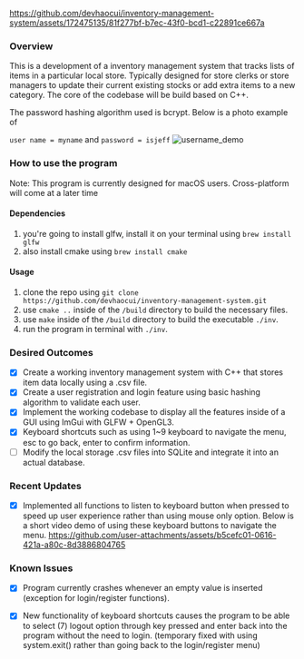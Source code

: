 https://github.com/devhaocui/inventory-management-system/assets/172475135/81f277bf-b7ec-43f0-bcd1-c22891ce667a

### Overview
This is a development of a inventory management system that tracks lists of items in a particular local store. 
Typically designed for store clerks or store managers to update their current existing stocks or add extra items to a new category.
The core of the codebase will be build based on C++.

The password hashing algorithm used is bcrypt. Below is a photo example of 

``user name = myname`` and ``password = isjeff``
![username_demo](https://github.com/devhaocui/inventory-management-system/assets/172475135/d35e46ac-17c8-43bf-ad79-aec50acf2ac4)
### How to use the program
Note: This program is currently designed for macOS users. Cross-platform will come at a later time
#### Dependencies
1. you're going to install glfw, install it on your terminal using ``brew install glfw``
2. also install cmake using ``brew install cmake``

#### Usage
1. clone the repo using ``git clone https://github.com/devhaocui/inventory-management-system.git``
2. use ``cmake ..`` inside of the ``/build`` directory to build the necessary files.
3. use ``make`` inside of the ``/build`` directory to build the executable ``./inv``.
4. run the program in terminal with ``./inv``.

### Desired Outcomes
- [x] Create a working inventory management system with C++ that stores item data locally using a .csv file.
- [x] Create a user registration and login feature using basic hashing algorithm to validate each user.
- [x] Implement the working codebase to display all the features inside of a GUI using ImGui with GLFW + OpenGL3.
- [x] Keyboard shortcuts such as using 1~9 keyboard to navigate the menu, esc to go back, enter to confirm information.
- [ ] Modify the local storage .csv files into SQLite and integrate it into an actual database.

### Recent Updates
- [x] Implemented all functions to listen to keyboard button when pressed to speed up user experience rather than using mouse only option. Below is a short video demo of using these keyboard buttons to navigate the menu.
https://github.com/user-attachments/assets/b5cefc01-0616-421a-a80c-8d3886804765

### Known Issues
- [x] Program currently crashes whenever an empty value is inserted (exception for login/register functions). 
- [x] New functionality of keyboard shortcuts causes the program to be able to select (7) logout option through key pressed and enter back into the program without the need to login. (temporary fixed with using system.exit() rather than going back to the login/register menu)

